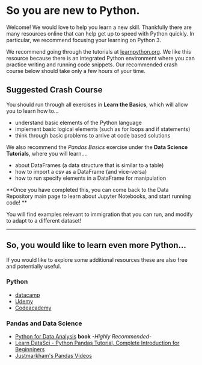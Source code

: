 # So you are new to Python. 

Welcome! We would love to help you learn a new skill. Thankfully there are many resources online that can help get up to speed with Python quickly. In particular, we recommend focusing your learning on Python 3.

We recommend going through the tutorials at [learnpython.org](https://www.learnpython.org/en/Welcome). We like this resource because there is an integrated Python environment where you can practice writing and running code snippets. Our recommended crash course below should take only a few hours of your time.

## Suggested Crash Course
You should run through all exercises in **Learn the Basics**, which will allow you to learn how to...
* understand basic elements of the Python language
* implement basic logical elements (such as for loops and if statements)
* think through basic problems to arrive at code based solutions

We also recommend the *Pandas Basics* exercise under the **Data Science Tutorials**, where you will learn....
* about DataFrames (a data structure that is similar to a table)
* how to import a csv as a DataFrame (and vice-versa)
* how to run specify elements in a DataFrame for manipulation

**Once you have completed this, you can come back to the Data Repository main page to learn about Jupyter Notebooks, and start running code! **

You will find examples relevant to immigration  that you can run, and modify to adapt to a different dataset!

------------


## So, you would like to learn even more Python...

If you would like to explore some additional resources these are also free and potentially useful.

### Python
* [datacamp](https://www.datacamp.com/courses/intro-to-python-for-data-science)
* [Udemy](https://www.udemy.com/course/pythonforbeginnersintro/)
* [Codeacademy](https://www.codecademy.com/learn/learn-python-3)

### Pandas and Data Science
* [Python for Data Analysis](https://learning.oreilly.com/library/view/python-for-data/9781449323592/) **book** *-Highly Recommended-*
* [Learn DataSci - Python Pandas Tutorial, Complete Introduction for Beginniners](https://www.learndatasci.com/tutorials/python-pandas-tutorial-complete-introduction-for-beginners/)
* [Justmarkham's Pandas Videos](https://github.com/justmarkham/pandas-videos)
